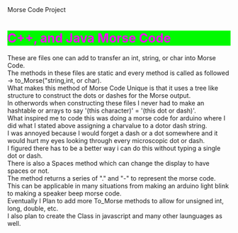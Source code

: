 <!DOCTYPE html>
<html>
  <head>
    Morse Code Project
  </head>
  <style>
    h1{
    background: rgb(0, 250, 0);
    color: rgb(250, 0, 250);
    }
  </style>
  <body>
    <h1>
      C++, and Java Morse Code</font>
    </h1>
        <p>
        These are files one can add to transfer an int, string, or char into Morse Code.<br>
        The methods in these files are static and every method is called as followed -> to_Morse("string,int, or char).<br>
        What makes this method of Morse Code Unique is that it uses a tree like structure to construct the dots or dashes for the Morse           output.<br>
        In otherwords when constructing these files I never had to make an hashtable or arrays to say '(this character)' = '(this dot or  dash)'.<br>
        What inspired me to code this was doing a morse code for arduino where I did what I stated above assigning a charvalue to a dotor dash string.<br>
        I was annoyed because I would forget a dash or a dot somewhere and it would hurt my eyes looking through every microscopic dot or dash.<br>
        I figured there has to be a better way i can do this without typing a single dot or dash.<br>
        There is also a Spaces method which can change the display to have spaces or not.<br>
        The method returns a series of "." and "-" to represent the morse code.<br>
        This can be applicable in many situations from making an arduino light blink to making a speaker beep morse code.<br>
        Eventually I Plan to add more To_Morse methods to allow for unsigned int, long, double, etc.<br>
        I also plan to create the Class in javascript and many other launguages as well.
      </p>
    </body>
</html>
